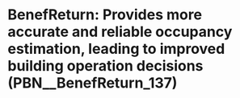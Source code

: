 # BenefReturn: __Provides more accurate and reliable occupancy estimation, leading to improved building operation decisions__ (PBN__BenefReturn_137)

